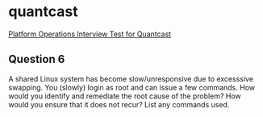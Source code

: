# quantcast
[Platform Operations Interview Test for Quantcast](../../blob/master/README.md)

## Question 6
A shared Linux system has become slow/unresponsive due to excesssive swapping. You (slowly) login as root and can issue a few commands. How would you identify and remediate the root cause of the problem? How would you ensure that it does not recur? List any commands used.



